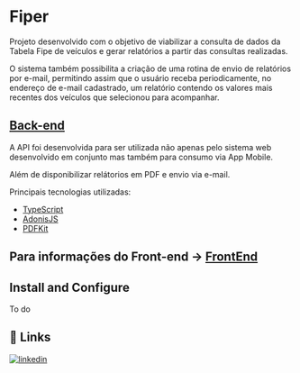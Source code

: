 
# Fiper

Projeto desenvolvido com o objetivo de viabilizar a consulta de dados da Tabela Fipe de veículos e gerar relatórios a partir das consultas realizadas.

O sistema também possibilita a criação de uma rotina de envio de relatórios por e-mail, permitindo assim que o usuário receba periodicamente, no endereço de e-mail cadastrado, um relatório contendo os valores mais recentes dos veículos que selecionou para acompanhar.




##  [Back-end](https://github.com/sbrunocamara/fiper_api)

A API foi desenvolvida para ser utilizada não apenas pelo sistema web desenvolvido em conjunto mas também para consumo via App Mobile.

Além de disponibilizar relátorios em PDF e envio via e-mail.


Principais tecnologias utilizadas:

- [TypeScript](https://www.typescriptlang.org/)
- [AdonisJS](https://adonisjs.com/)
- [PDFKit](https://pdfkit.org/)


## Para informações do Front-end ->  [FrontEnd](https://github.com/sbrunocamara/fiper_front)


## Install and Configure

To do



## 🔗 Links
[![linkedin](https://img.shields.io/badge/linkedin-0A66C2?style=for-the-badge&logo=linkedin&logoColor=white)](https://www.linkedin.com/in/bruno-camara-s/)
